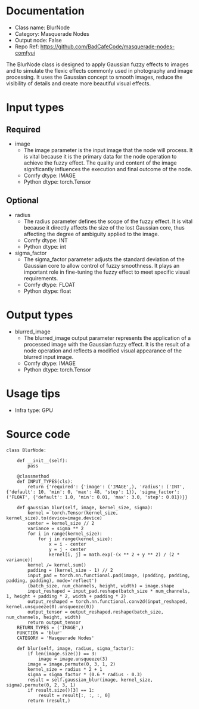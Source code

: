 # Documentation
- Class name: BlurNode
- Category: Masquerade Nodes
- Output node: False
- Repo Ref: https://github.com/BadCafeCode/masquerade-nodes-comfyui

The BlurNode class is designed to apply Gaussian fuzzy effects to images and to simulate the flexic effects commonly used in photography and image processing. It uses the Gaussian concept to smooth images, reduce the visibility of details and create more beautiful visual effects.

# Input types
## Required
- image
    - The image parameter is the input image that the node will process. It is vital because it is the primary data for the node operation to achieve the fuzzy effect. The quality and content of the image significantly influences the execution and final outcome of the node.
    - Comfy dtype: IMAGE
    - Python dtype: torch.Tensor
## Optional
- radius
    - The radius parameter defines the scope of the fuzzy effect. It is vital because it directly affects the size of the lost Gaussian core, thus affecting the degree of ambiguity applied to the image.
    - Comfy dtype: INT
    - Python dtype: int
- sigma_factor
    - The sigma_factor parameter adjusts the standard deviation of the Gaussian core to allow control of fuzzy smoothness. It plays an important role in fine-tuning the fuzzy effect to meet specific visual requirements.
    - Comfy dtype: FLOAT
    - Python dtype: float

# Output types
- blurred_image
    - The blurred_image output parameter represents the application of a processed image with the Gaussian fuzzy effect. It is the result of a node operation and reflects a modified visual appearance of the blurred input image.
    - Comfy dtype: IMAGE
    - Python dtype: torch.Tensor

# Usage tips
- Infra type: GPU

# Source code
```
class BlurNode:

    def __init__(self):
        pass

    @classmethod
    def INPUT_TYPES(cls):
        return {'required': {'image': ('IMAGE',), 'radius': ('INT', {'default': 10, 'min': 0, 'max': 48, 'step': 1}), 'sigma_factor': ('FLOAT', {'default': 1.0, 'min': 0.01, 'max': 3.0, 'step': 0.01})}}

    def gaussian_blur(self, image, kernel_size, sigma):
        kernel = torch.Tensor(kernel_size, kernel_size).to(device=image.device)
        center = kernel_size // 2
        variance = sigma ** 2
        for i in range(kernel_size):
            for j in range(kernel_size):
                x = i - center
                y = j - center
                kernel[i, j] = math.exp(-(x ** 2 + y ** 2) / (2 * variance))
        kernel /= kernel.sum()
        padding = (kernel_size - 1) // 2
        input_pad = torch.nn.functional.pad(image, (padding, padding, padding, padding), mode='reflect')
        (batch_size, num_channels, height, width) = image.shape
        input_reshaped = input_pad.reshape(batch_size * num_channels, 1, height + padding * 2, width + padding * 2)
        output_reshaped = torch.nn.functional.conv2d(input_reshaped, kernel.unsqueeze(0).unsqueeze(0))
        output_tensor = output_reshaped.reshape(batch_size, num_channels, height, width)
        return output_tensor
    RETURN_TYPES = ('IMAGE',)
    FUNCTION = 'blur'
    CATEGORY = 'Masquerade Nodes'

    def blur(self, image, radius, sigma_factor):
        if len(image.size()) == 3:
            image = image.unsqueeze(3)
        image = image.permute(0, 3, 1, 2)
        kernel_size = radius * 2 + 1
        sigma = sigma_factor * (0.6 * radius - 0.3)
        result = self.gaussian_blur(image, kernel_size, sigma).permute(0, 2, 3, 1)
        if result.size()[3] == 1:
            result = result[:, :, :, 0]
        return (result,)
```